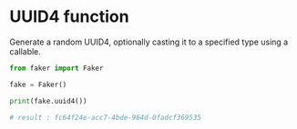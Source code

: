 # **UUID4** function

Generate a random UUID4, optionally casting it to a specified type using a callable.

```py
from faker import Faker

fake = Faker()

print(fake.uuid4())

# result : fc64f24e-acc7-4bde-964d-0fadcf369535
```
